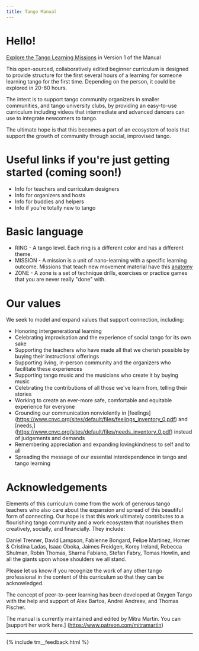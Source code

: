 ```yaml
---
title: Tango Manual
---
```



# Hello!

[Explore the Tango Learning Missions](v1/index.md) in Version 1 of the Manual

This open-sourced, collaboratively edited beginner curriculum is designed to provide structure for the first several hours of a learning for someone learning tango for the first time. Depending on the person, it could be explored in 20-60 hours. 

The intent is to support tango community organizers in smaller communities, and tango university clubs, by providing an easy-to-use curriculum including videos that intermediate and advanced dancers can use to integrate newcomers to tango. 

The ultimate hope is that this becomes a part of an ecosystem of tools that support the growth of community through social, improvised tango.

# Useful links if you're just getting started (coming soon!)
* Info for teachers and curriculum designers
* Info for organizers and hosts
* Info for buddies and helpers
* Info if you're totally new to tango

# Basic language
* RING - A tango level. Each ring is a different color and has a different theme. 
* MISSION - A mission is a unit of nano-learning with a specific learning outcome. Missions that teach new movement material have this [anatomy](http://tangomanual.com/v1/appendix/anatomy-of-a-mission)
* ZONE - A zone is a set of technique drills, exercises or practice games that you are never really "done" with.

# Our values

We seek to model and expand values that support connection, including: 

* Honoring intergenerational learning
* Celebrating improvisation and the experience of social tango for its own sake
* Supporting the teachers who have made all that we cherish possible by buying their instructional offerings
* Supporting living, in-person community and the organizers who facilitate these experiences
* Supporting tango music and the musicians who create it by buying music
* Celebrating the contributions of all those we've learn from, telling their stories
* Working to create an ever-more safe, comfortable and equitable experience for everyone
* Grounding our communication nonviolently in [feelings] (https://www.cnvc.org/sites/default/files/feelings_inventory_0.pdf) and [needs,] (https://www.cnvc.org/sites/default/files/needs_inventory_0.pdf) instead of judgements and demands
* Remembering appreciation and expanding lovingkindness to self and to all
* Spreading the message of our essential interdependence in tango and tango learning

# Acknowledgements

Elements of this curriculum come from the work of generous tango teachers who also care about the expansion and spread of this beautiful form of connecting. Our hope is that this work ultimately contributes to a flourishing tango community and a work ecosystem that nourishes them creatively, socially, and financially. They include: 

Daniel Trenner, David Lampson, Fabienne Bongard, Felipe Martinez, Homer & Cristina Ladas, Isaac Oboka, Jaimes Freidgen, Korey Ireland, Rebecca Shulman, Robin Thomas, Sharna Fabiano, Stefan Fabry, Tomas Howlin, and all the giants upon whose shoulders we all stand.

Please let us know if you recognize the work of any other tango professional in the content of this curriculum so that they can be acknowledged.  

The concept of peer-to-peer learning has been developed at Oxygen Tango with the help and support of Alex Bartos, Andrei Andreev, and Thomas Fischer.

The manual is currently maintained and edited by Mitra Martin. You can [support her work here.] 
(https://www.patreon.com/mitramartin)

---
{% include tm__feedback.html %}
